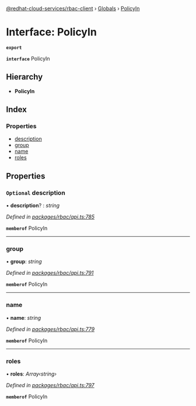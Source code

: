 [@redhat-cloud-services/rbac-client](../README.md) › [Globals](../globals.md) › [PolicyIn](policyin.md)

# Interface: PolicyIn

**`export`** 

**`interface`** PolicyIn

## Hierarchy

* **PolicyIn**

## Index

### Properties

* [description](policyin.md#optional-description)
* [group](policyin.md#group)
* [name](policyin.md#name)
* [roles](policyin.md#roles)

## Properties

### `Optional` description

• **description**? : *string*

*Defined in [packages/rbac/api.ts:785](https://github.com/RedHatInsights/javascript-clients/blob/master/packages/rbac/api.ts#L785)*

**`memberof`** PolicyIn

___

###  group

• **group**: *string*

*Defined in [packages/rbac/api.ts:791](https://github.com/RedHatInsights/javascript-clients/blob/master/packages/rbac/api.ts#L791)*

**`memberof`** PolicyIn

___

###  name

• **name**: *string*

*Defined in [packages/rbac/api.ts:779](https://github.com/RedHatInsights/javascript-clients/blob/master/packages/rbac/api.ts#L779)*

**`memberof`** PolicyIn

___

###  roles

• **roles**: *Array‹string›*

*Defined in [packages/rbac/api.ts:797](https://github.com/RedHatInsights/javascript-clients/blob/master/packages/rbac/api.ts#L797)*

**`memberof`** PolicyIn
